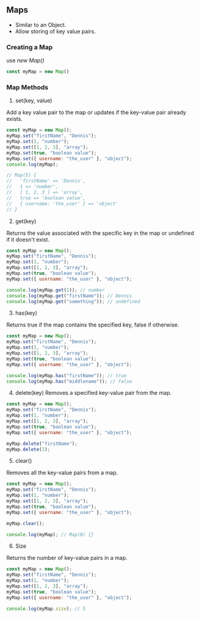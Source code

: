 ## Maps

- Similar to an Object.
- Allow storing of key value pairs.

### Creating a Map

use <i>new Map()</i>

```js
const myMap = new Map()
```

### Map Methods

1. set(key, value)

Add a key value pair to the map or updates if the key-value pair already exists.

```js
const myMap = new Map();
myMap.set("firstName", "Dennis");
myMap.set(1, "number");
myMap.set([1, 2, 3], "array");
myMap.set(true, "boolean value");
myMap.set({ username: "the_user" }, "object");
console.log(myMap);

// Map(5) {
//   'firstName' => 'Dennis',
//   1 => 'number',
//   [ 1, 2, 3 ] => 'array',
//   true => 'boolean value',
//   { username: 'the_user' } => 'object'
// }
```

2. get(key)

Returns the value associated with the specific key in the map or undefined if it doesn't exist.

```js
const myMap = new Map();
myMap.set("firstName", "Dennis");
myMap.set(1, "number");
myMap.set([1, 2, 3], "array");
myMap.set(true, "boolean value");
myMap.set({ username: "the_user" }, "object");

console.log(myMap.get(1)); // number
console.log(myMap.get("firstName")); // Dennis
console.log(myMap.get("something")); // undefined
```

3. has(key)

Returns true if the map contains the specified key, false if otherwise.

```js
const myMap = new Map();
myMap.set("firstName", "Dennis");
myMap.set(1, "number");
myMap.set([1, 2, 3], "array");
myMap.set(true, "boolean value");
myMap.set({ username: "the_user" }, "object");

console.log(myMap.has("firstName")); // true
console.log(myMap.has("middlename")); // false
```

4. delete(key)
Removes a specified key-value pair from the map.

```js
const myMap = new Map();
myMap.set("firstName", "Dennis");
myMap.set(1, "number");
myMap.set([1, 2, 3], "array");
myMap.set(true, "boolean value");
myMap.set({ username: "the_user" }, "object");

myMap.delete("firstName");
myMap.delete(1);
```
5. clear()

Removes all the key-value pairs from a map.

```js
const myMap = new Map();
myMap.set("firstName", "Dennis");
myMap.set(1, "number");
myMap.set([1, 2, 3], "array");
myMap.set(true, "boolean value");
myMap.set({ username: "the_user" }, "object");

myMap.clear();

console.log(myMap); // Map(0) {}
```
6. Size

Returns the number of key-value pairs in a map.

```js
const myMap = new Map();
myMap.set("firstName", "Dennis");
myMap.set(1, "number");
myMap.set([1, 2, 3], "array");
myMap.set(true, "boolean value");
myMap.set({ username: "the_user" }, "object");

console.log(myMap.size); // 5
```